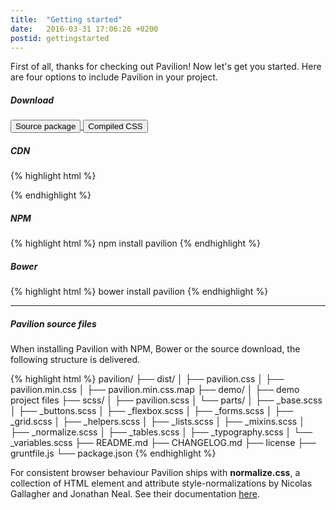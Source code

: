 ```yaml
---
title:  "Getting started"
date:   2016-03-31 17:06:26 +0200
postid: gettingstarted
---
```


First of all, thanks for checking out Pavilion! Now let's get you started. Here are four options to include Pavilion in your project.

##### Download

<a href="https://github.com/getpavilion/pavilion/archive/master.zip" rel="nofollow">
    <button class="button-default">Source package</button>
</a>
<a href="https://raw.githubusercontent.com/getpavilion/pavilion/master/dist/pavilion.min.css" rel="nofollow" download>
    <button class="button-default">Compiled CSS</button>
</a>



##### CDN
{% highlight html %}
<!-- pavilion.min.css -->
<link rel="stylesheet" href="https://cdnjs.cloudflare.com/ajax/libs/pavilion/1.0.26/pavilion.min.css">
{% endhighlight %}



##### NPM
{% highlight html %}
npm install pavilion
{% endhighlight %}



##### Bower
{% highlight html %}
bower install pavilion
{% endhighlight %}

* * *

##### Pavilion source files
When installing Pavilion with NPM, Bower or the source download, the following structure is delivered.

{% highlight html %}
pavilion/
├── dist/
│   ├── pavilion.css
│   ├── pavilion.min.css
│   ├── pavilion.min.css.map
├── demo/
│   ├── demo project files
├── scss/
│   ├── pavilion.scss
│   └── parts/
│       ├── _base.scss
│       ├── _buttons.scss
│       ├── _flexbox.scss
│       ├── _forms.scss
│       ├── _grid.scss
│       ├── _helpers.scss
│       ├── _lists.scss
│       ├── _mixins.scss
│       ├── _normalize.scss
│       ├── _tables.scss
│       ├── _typography.scss
│       └── _variables.scss
├── README.md
├── CHANGELOG.md
├── license
├── gruntfile.js
└── package.json
{% endhighlight %}

For consistent browser behaviour Pavilion ships with **normalize.css**, a collection of HTML element and attribute style-normalizations by Nicolas Gallagher and Jonathan Neal.
See their documentation [here](http://necolas.github.io/normalize.css/).

